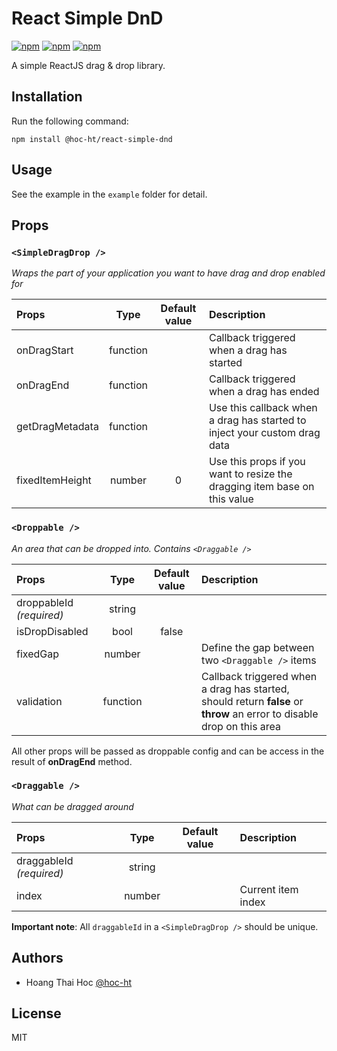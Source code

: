 # React Simple DnD

[![npm](https://img.shields.io/npm/v/@hoc-ht/react-simple-dnd)](https://www.npmjs.com/package/@hoc-ht/react-simple-dnd)
[![npm](https://img.shields.io/npm/dependency-version/@hoc-ht/react-simple-dnd/peer/react)](https://www.npmjs.com/package/@hoc-ht/react-simple-dnd)
[![npm](https://img.shields.io/npm/l/@hoc-ht/react-simple-dnd)](https://www.npmjs.com/package/@hoc-ht/react-simple-dnd)

A simple ReactJS drag & drop library.

## Installation

Run the following command:

`npm install @hoc-ht/react-simple-dnd`

## Usage

See the example in the `example` folder for detail.

## Props

### `<SimpleDragDrop />`
_Wraps the part of your application you want to have drag and drop enabled for_

| Props                           |  Type    |  Default value  | Description                                                                                                                                                   |
| :------------------------------ | :------: | :-------------: | :------------------------------------------------------------------------------------------------------------------------------------------------------------ |
| onDragStart                     | function |                 | Callback triggered when a drag has started                                                                                                                                        |
| onDragEnd                       | function |                 | Callback triggered when a drag has ended                   |
| getDragMetadata                 | function |                 | Use this callback when a drag has started to inject your custom drag data                      |
| fixedItemHeight                 | number   |        0        | Use this props if you want to resize the dragging item base on this value                      |

### `<Droppable />`
_An area that can be dropped into. Contains `<Draggable />`_

| Props                           |  Type    |  Default value  | Description                                                                                                                                                   |
| :------------------------------ | :------: | :-------------: | :------------------------------------------------------------------------------------------------------------------------------------------------------------ |
| droppableId    _(required)_     | string   |                 |                                                                                                                                         |
| isDropDisabled                  | bool     |      false      |                       |
| fixedGap                        | number   |                 | Define the gap between two `<Draggable />` items                      |
| validation                      | function |                 | Callback triggered when a drag has started, should return **false** or **throw** an error to disable drop on this area                     |

All other props will be passed as droppable config and can be access in the result of **onDragEnd** method.

### `<Draggable />`
_What can be dragged around_

| Props                           |  Type    |  Default value  | Description                                                                                                                                                   |
| :------------------------------ | :------: | :-------------: | :------------------------------------------------------------------------------------------------------------------------------------------------------------ |
| draggableId    _(required)_     | string   |                 |                                                                                                                                         |
| index                           | number   |                 | Current item index                      |

**Important note**: All `draggableId` in a `<SimpleDragDrop />` should be unique.

## Authors

- Hoang Thai Hoc [@hoc-ht](https://github.com/hoc-ht)

## License

MIT
